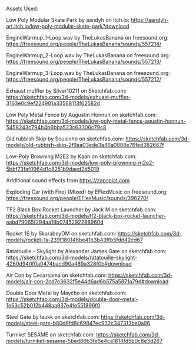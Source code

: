 Assets Used:

Low Poly Modular Skate Park by aandyh on itch.io:
https://aandyh-art.itch.io/low-poly-modular-skate-park?download

EngineWarmup_1-Loop.wav by TheLukasBanana on freesound.org:
https://freesound.org/people/TheLukasBanana/sounds/557214/

EngineWarmup_2-Loop.wav by TheLukasBanana on freesound.org:
https://freesound.org/people/TheLukasBanana/sounds/557213/

EngineWarmup_3-Loop.wav by TheLukasBanana on freesound.org:
https://freesound.org/people/TheLukasBanana/sounds/557212/

Exhaust muffler by Silver10211 on Sketchfab.com:
https://sketchfab.com/3d-models/exhuast-muffler-3163e0c9ef224901a33568113f62582d

Low Poly Metal Fence by Augustin Honnun on sketchfab.com:
https://sketchfab.com/3d-models/low-poly-metal-fence-agustin-honnun-5458243c794b4b6bba523c63306c79c8

Old rubbish Skip by Sousinho on sketchfab.com:
https://sketchfab.com/3d-models/old-rubbish-skip-2f9aa03ede3a46a0888e76fed382667f

Low-Poly Browning M2E2 by Kaan on sketchfab.com:
https://sketchfab.com/3d-models/low-poly-browning-m2e2-5bbf73faf0964d1c8251b9daed2d5019

Additional sound effects from https://zapsplat.com

Exploding Car (with Fire) (Mixed) by EFlexMusic on freesound.org:
https://freesound.org/people/EFlexMusic/sounds/396270/

TF2 Black Box Rocket Launcher by Jack M on sketchfab.com:
https://sketchfab.com/3d-models/tf2-black-box-rocket-launcher-aabd79065f294aa18b0745292288960d

Rocket 1S by SkarabeyDM on sketchfab.com:
https://sketchfab.com/3d-models/rocket-1s-239f180146be41b3b43ffb5fdd42cd67

Ratatouille - Skylight by Alexander James Gate on sketchfab.com:
https://sketchfab.com/3d-models/ratatouille-skylight-4260d940f0a0474bacd90a489a328f0b#download

Air Con by Cesarsama on sketchfab.com:
https://sketchfab.com/3d-models/air-con-2cd7c3632f5e44d6ad6b575a5871a79d#download

Double Door Metal by Maycho on sketchfab.com:
https://sketchfab.com/3d-models/double-door-metal-1e53c52b012b448aa937e4fe551896f0

Steel Gate by leukk on sketchfab.com:
https://sketchfab.com/3d-models/steel-gate-b80d8fd8c69847ec932c347313be0a96

Turniket SESAME on sketchfab.com:
https://sketchfab.com/3d-models/turniket-sesame-5bed86b3fe6e4ca1814fd5b0c8e3d267